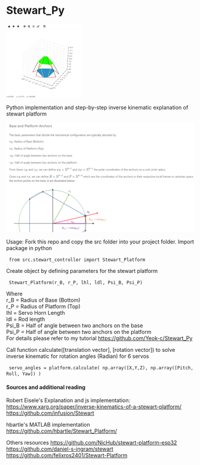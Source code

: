 # Stewart_Py

 [<img src="/doc/readme_resources/ezgif-7-487de93db9.gif" width="40%" height="40%">](/doc/readme_resources/ezgif-7-487de93db9.gif)

 Python implementation and step-by-step inverse kinematic explanation of stewart platform
 
[<img src="/doc/readme_resources/tutorial_ss.png">](/doc/readme_resources/tutorial_ss)

 
 Usage: 
 Fork this repo and copy the src folder into your project folder. Import package in python
 
     from src.stewart_controller import Stewart_Platform
 
 Create object by defining parameters for the stewart platform
      
     Stewart_Platform(r_B, r_P, lhl, ldl, Psi_B, Psi_P)
 
 Where   
 r_B = Radius of Base (Bottom)  
 r_P = Radius of Platform (Top)  
 lhl = Servo Horn Length  
 ldl = Rod length  
 Psi_B = Half of angle between two anchors on the base  
 Psi_P = Half of angle between two anchors on the platform  
 For details please refer to my tutorial https://github.com/Yeok-c/Stewart_Py  
    
 Call function calculate([translation vector], [rotation vector]) to solve inverse kinematic for rotation angles (Radian) for 6 servos
 
     servo_angles = platform.calculate( np.array([X,Y,Z), np.array([Pitch, Roll, Yaw]) )

 
#### Sources and additional reading
Robert Eisele's Explanation and js implementation: 
https://www.xarg.org/paper/inverse-kinematics-of-a-stewart-platform/
https://github.com/infusion/Stewart

hbartle's MATLAB implementation
https://github.com/hbartle/Stewart_Platform/

Others resources
https://github.com/NicHub/stewart-platform-esp32
https://github.com/daniel-s-ingram/stewart
https://github.com/felixros2401/Stewart-Platform

